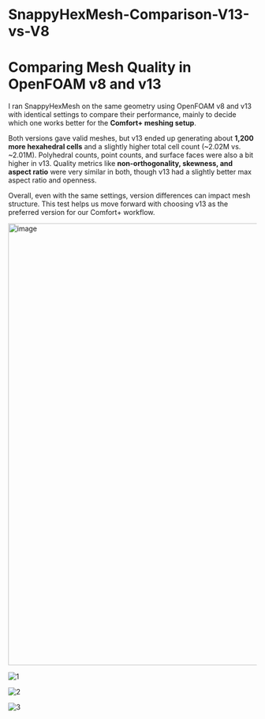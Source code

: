 # SnappyHexMesh-Comparison-V13-vs-V8

# Comparing Mesh Quality in OpenFOAM v8 and v13

I ran SnappyHexMesh on the same geometry using OpenFOAM v8 and v13 with identical settings to compare their performance, mainly to decide which one works better for the **Comfort+ meshing setup**.

Both versions gave valid meshes, but v13 ended up generating about **1,200 more hexahedral cells** and a slightly higher total cell count (~2.02M vs. ~2.01M). Polyhedral counts, point counts, and surface faces were also a bit higher in v13. Quality metrics like **non-orthogonality, skewness, and aspect ratio** were very similar in both, though v13 had a slightly better max aspect ratio and openness.

Overall, even with the same settings, version differences can impact mesh structure. This test helps us move forward with choosing v13 as the preferred version for our Comfort+ workflow.

<img width="2539" height="895" alt="image" src="https://github.com/user-attachments/assets/521b0b01-fde9-4567-85f1-fb89a772d843" />

![1](https://github.com/user-attachments/assets/798254e8-7122-45d3-867e-05ff2eced879)

![2](https://github.com/user-attachments/assets/559efba1-9df5-4a88-a13a-49cc4eec815b)

![3](https://github.com/user-attachments/assets/1cf17c12-0ac0-4dd0-a93a-f0de0366f934)

